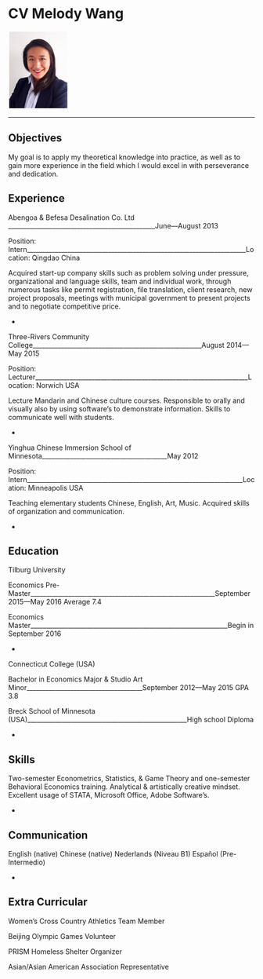 CV Melody Wang
=============

![alt tag](https://github.com/MelMelMelMelMel/Assignment/blob/master/Screen%20Shot%202016-09-27%20at%2021.46.05.png)

---------------

Objectives
------
My goal is to apply my theoretical knowledge into practice, as well as to gain more experience in the field which I would excel in with perseverance and dedication. 


Experience
--------
Abengoa & Befesa Desalination Co. Ltd _______________________________________________June—August 2013

Position: Intern______________________________________________________________________Location: Qingdao China

Acquired start-up company skills such as problem solving under pressure, organizational and language skills, team and individual work, through numerous tasks like permit registration, file translation, client research, new project proposals, meetings with municipal government to present projects and to negotiate competitive price.

-
Three-Rivers Community College______________________________________________________August 2014—May 2015

Position: Lecturer____________________________________________________________________Location: Norwich USA

Lecture Mandarin and Chinese culture courses. Responsible to orally and visually also by using software’s to demonstrate information. Skills to communicate well with students. 

-
Yinghua Chinese Immersion School of Minnesota________________________________________May 2012

Position: Intern_____________________________________________________________________Location: Minneapolis USA

Teaching elementary students Chinese, English, Art, Music. Acquired skills of organization and communication.

-

Education
-------
Tilburg University

Economics Pre-Master___________________________________________________________September 2015—May 2016	Average 7.4

Economics Master_______________________________________________________________Begin in September 2016

-
Connecticut College (USA)

Bachelor in Economics Major & Studio Art Minor_____________________________________September 2012—May 2015	GPA 3.8

Breck School of Minnesota (USA)___________________________________________________High school Diploma

-
Skills
-------
Two-semester Econometrics, Statistics, & Game Theory and one-semester Behavioral Economics training. Analytical & artistically creative mindset. Excellent usage of STATA, Microsoft Office, Adobe Software’s. 

-
Communication  
-------
English (native) Chinese (native) Nederlands (Niveau B1) Español (Pre-Intermedio)

-
Extra Curricular
-------
Women’s Cross Country Athletics Team Member

Beijing Olympic Games Volunteer

PRISM Homeless Shelter Organizer 

Asian/Asian American Association Representative

